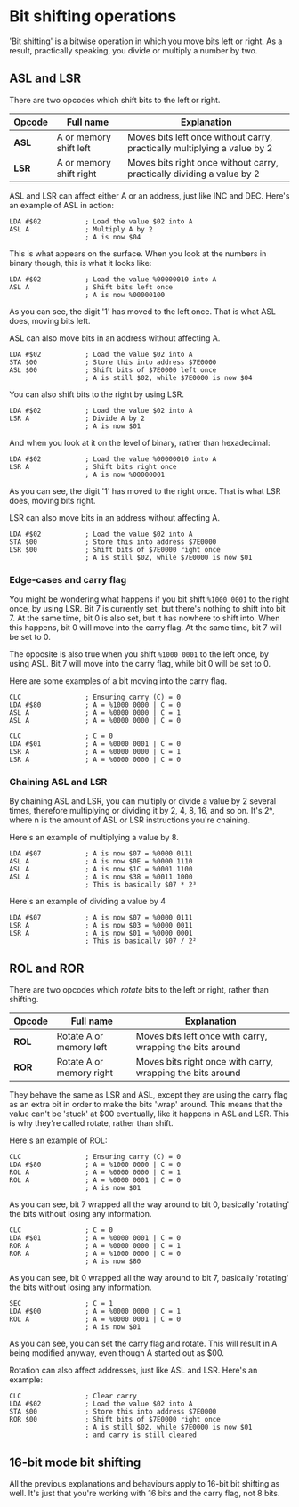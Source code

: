 # Bit shifting operations
'Bit shifting' is a bitwise operation in which you move bits left or right. As a result, practically speaking, you divide or multiply a number by two.

## ASL and LSR
There are two opcodes which shift bits to the left or right.

|Opcode|Full name|Explanation|
|-|-|-|
|**ASL**|A or memory shift left|Moves bits left once without carry, practically multiplying a value by 2|
|**LSR**|A or memory shift right|Moves bits right once without carry, practically dividing a value by 2|

ASL and LSR can affect either A or an address, just like INC and DEC. Here's an example of ASL in action:

```
LDA #$02           ; Load the value $02 into A
ASL A              ; Multiply A by 2
                   ; A is now $04
```

This is what appears on the surface. When you look at the numbers in binary though, this is what it looks like:

```
LDA #$02           ; Load the value %00000010 into A
ASL A              ; Shift bits left once
                   ; A is now %00000100
```
As you can see, the digit '1' has moved to the left once. That is what ASL does, moving bits left.

ASL can also move bits in an address without affecting A.

```
LDA #$02           ; Load the value $02 into A
STA $00            ; Store this into address $7E0000
ASL $00            ; Shift bits of $7E0000 left once
                   ; A is still $02, while $7E0000 is now $04
```

You can also shift bits to the right by using LSR.

```
LDA #$02           ; Load the value $02 into A
LSR A              ; Divide A by 2
                   ; A is now $01
```

And when you look at it on the level of binary, rather than hexadecimal:

```
LDA #$02           ; Load the value %00000010 into A
LSR A              ; Shift bits right once
                   ; A is now %00000001
```
As you can see, the digit '1' has moved to the right once. That is what LSR does, moving bits right.

LSR can also move bits in an address without affecting A.

```
LDA #$02           ; Load the value $02 into A
STA $00            ; Store this into address $7E0000
LSR $00            ; Shift bits of $7E0000 right once
                   ; A is still $02, while $7E0000 is now $01
```

### Edge-cases and carry flag
You might be wondering what happens if you bit shift `%1000 0001` to the right once, by using LSR. Bit 7 is currently set, but there's nothing to shift into bit 7. At the same time, bit 0 is also set, but it has nowhere to shift into. When this happens, bit 0 will move into the carry flag. At the same time, bit 7 will be set to 0.

The opposite is also true when you shift `%1000 0001` to the left once, by using ASL. Bit 7 will move into the carry flag, while bit 0 will be set to 0.

Here are some examples of a bit moving into the carry flag.
```
CLC                ; Ensuring carry (C) = 0
LDA #$80           ; A = %1000 0000 | C = 0
ASL A              ; A = %0000 0000 | C = 1
ASL A              ; A = %0000 0000 | C = 0
```

```
CLC                ; C = 0
LDA #$01           ; A = %0000 0001 | C = 0
LSR A              ; A = %0000 0000 | C = 1
LSR A              ; A = %0000 0000 | C = 0
```

### Chaining ASL and LSR
By chaining ASL and LSR, you can multiply or divide a value by 2 several times, therefore multiplying or dividing it by 2, 4, 8, 16, and so on. It's 2ⁿ, where n is the amount of ASL or LSR instructions you're chaining.

Here's an example of multiplying a value by 8.

```
LDA #$07           ; A is now $07 = %0000 0111
ASL A              ; A is now $0E = %0000 1110
ASL A              ; A is now $1C = %0001 1100
ASL A              ; A is now $38 = %0011 1000
                   ; This is basically $07 * 2³
```

Here's an example of dividing a value by 4
```
LDA #$07           ; A is now $07 = %0000 0111
LSR A              ; A is now $03 = %0000 0011
LSR A              ; A is now $01 = %0000 0001
                   ; This is basically $07 / 2²
```

## ROL and ROR
There are two opcodes which *rotate* bits to the left or right, rather than shifting.

|Opcode|Full name|Explanation|
|-|-|-|
|**ROL**|Rotate A or memory left|Moves bits left once with carry, wrapping the bits around|
|**ROR**|Rotate A or memory right|Moves bits right once with carry, wrapping the bits around|

They behave the same as LSR and ASL, except they are using the carry flag as an extra bit in order to make the bits 'wrap' around. This means that the value can't be 'stuck' at $00 eventually, like it happens in ASL and LSR. This is why they're called rotate, rather than shift.

Here's an example of ROL:
```
CLC                ; Ensuring carry (C) = 0
LDA #$80           ; A = %1000 0000 | C = 0
ROL A              ; A = %0000 0000 | C = 1
ROL A              ; A = %0000 0001 | C = 0
                   ; A is now $01
```
As you can see, bit 7 wrapped all the way around to bit 0, basically 'rotating' the bits without losing any information.

```
CLC                ; C = 0
LDA #$01           ; A = %0000 0001 | C = 0
ROR A              ; A = %0000 0000 | C = 1
ROR A              ; A = %1000 0000 | C = 0
                   ; A is now $80
```
As you can see, bit 0 wrapped all the way around to bit 7, basically 'rotating' the bits without losing any information.

```
SEC                ; C = 1
LDA #$00           ; A = %0000 0000 | C = 1
ROL A              ; A = %0000 0001 | C = 0
                   ; A is now $01
```
As you can see, you can set the carry flag and rotate. This will result in A being modified anyway, even though A started out as $00.

Rotation can also affect addresses, just like ASL and LSR. Here's an example:

```
CLC                ; Clear carry
LDA #$02           ; Load the value $02 into A
STA $00            ; Store this into address $7E0000
ROR $00            ; Shift bits of $7E0000 right once
                   ; A is still $02, while $7E0000 is now $01
                   ; and carry is still cleared
```

## 16-bit mode bit shifting
All the previous explanations and behaviours apply to 16-bit bit shifting as well. It's just that you're working with 16 bits and the carry flag, not 8 bits.